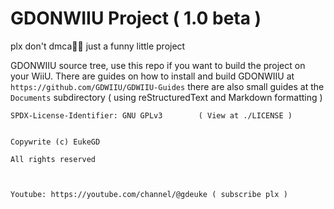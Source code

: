 GDONWIIU Project ( 1.0 beta )
===================
plx don't dmca🙏🥺 just a funny little project

GDONWIIU source tree, use this repo if you want to build the project on your WiiU. There are guides on how to install and build GDONWIIU at  `https://github.com/GDWIIU/GDWIIU-Guides` there are also small guides at the `Documents` subdirectory ( using reStructuredText and Markdown formatting )




    SPDX-License-Identifier: GNU GPLv3        ( View at ./LICENSE )


    Copywrite (c) EukeGD

    All rights reserved



    Youtube: https://youtube.com/channel/@gdeuke ( subscribe plx )
  
